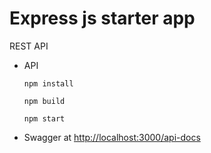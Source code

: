 # Express js starter app

 REST API

- API 
  
    `npm install`
    
    `npm build`

    `npm start`

- Swagger at [http://localhost:3000/api-docs](http://localhost:3000/api-docs)
